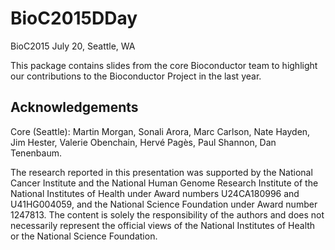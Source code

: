 # BioC2015DDay
BioC2015 July 20, Seattle, WA

This package contains slides from the core Bioconductor team to highlight our contributions to the Bioconductor Project in the last year.


## Acknowledgements

Core (Seattle): Martin Morgan, Sonali Arora, Marc Carlson, Nate Hayden, Jim Hester, Valerie Obenchain, Hervé Pagès, Paul Shannon, Dan Tenenbaum.

The research reported in this presentation was supported by the National Cancer Institute and the National Human Genome Research Institute of the National Institutes of Health under Award numbers U24CA180996 and U41HG004059, and the National Science Foundation under Award number 1247813. The content is solely the responsibility of the authors and does not necessarily represent the official views of the National Institutes of Health or the National Science Foundation.
